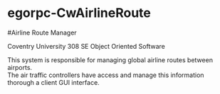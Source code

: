 # egorpc-CwAirlineRoute

#Airline Route Manager

Coventry University
308 SE Object Oriented Software

This system is responsible for managing 
global airline routes between airports.  
The air traffic controllers have access and manage this information
thorough a client GUI interface.

